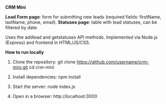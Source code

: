**CRM Mini**

**Lead Form page**: form for submitting new leads (required fields: firstName, lastName, phone, email).
**Statuses page**: table with lead statuses, can be filtered by date.

Uses the addlead and getstatuses API methods.
Implemented via Node.js (Express) and frontend in HTML/JS/CSS.

**How to run locally**
1. Clone the repository: git clone https://github.com/username/crm-mini.git cd crm-mini

2. Install dependencies: npm install

3. Start the server: node index.js

4. Open in a browser: http://localhost:3000

